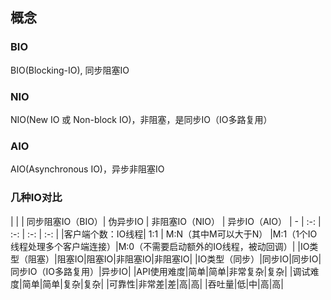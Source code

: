 
## 概念
### BIO
BIO(Blocking-IO), 同步阻塞IO

### NIO
NIO(New IO 或 Non-block IO)，非阻塞，是同步IO（IO多路复用）

### AIO
AIO(Asynchronous IO)，异步非阻塞IO


### 几种IO对比

| | | 同步阻塞IO（BIO）| 伪异步IO | 非阻塞IO（NIO） | 异步IO（AIO）
| - | :-: | :-: | :-: | :-: |
|客户端个数：IO线程| 1:1 | M:N（其中M可以大于N） |M:1（1个IO线程处理多个客户端连接）|M:0（不需要启动额外的IO线程，被动回调）|
|IO类型（阻塞）|阻塞IO|阻塞IO|非阻塞IO|非阻塞IO|
|IO类型（同步）|同步IO|同步IO|同步IO（IO多路复用）|异步IO|
|API使用难度|简单|简单|非常复杂|复杂|
|调试难度|简单|简单|复杂|复杂|
|可靠性|非常差|差|高|高|
|吞吐量|低|中|高|高|
